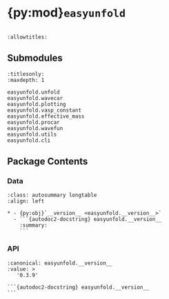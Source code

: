 # {py:mod}`easyunfold`

```{py:module} easyunfold
```

```{autodoc2-docstring} easyunfold
:allowtitles:
```

## Submodules

```{toctree}
:titlesonly:
:maxdepth: 1

easyunfold.unfold
easyunfold.wavecar
easyunfold.plotting
easyunfold.vasp_constant
easyunfold.effective_mass
easyunfold.procar
easyunfold.wavefun
easyunfold.utils
easyunfold.cli
```

## Package Contents

### Data

````{list-table}
:class: autosummary longtable
:align: left

* - {py:obj}`__version__ <easyunfold.__version__>`
  - ```{autodoc2-docstring} easyunfold.__version__
    :summary:
    ```
````

### API

````{py:data} __version__
:canonical: easyunfold.__version__
:value: >
   '0.3.9'

```{autodoc2-docstring} easyunfold.__version__
```

````
